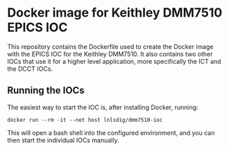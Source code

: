 # Docker image for Keithley DMM7510 EPICS IOC

This repository contains the Dockerfile used to create the Docker image with the
EPICS IOC for the Keithley DMM7510. It also contains two other IOCs that use it
for a higher level application, more specifically the ICT and the DCCT IOCs.

## Running the IOCs

The easiest way to start the IOC is, after installing Docker, running:

    docker run --rm -it --net host lnlsdig/dmm7510-ioc

This will open a bash shell into the configured environment, and you can then
start the individual IOCs manually.
